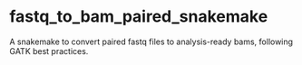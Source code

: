# fastq_to_bam_paired_snakemake
A snakemake to convert paired fastq files to analysis-ready bams, following GATK best practices.
